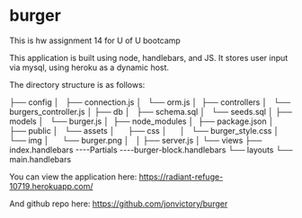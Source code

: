 # burger
This is hw assignment 14 for U of U bootcamp

This application is built using node, handlebars, and JS. 
It stores user input via mysql, using heroku as a dynamic host.

The directory structure is as follows:

├── config
│   ├── connection.js
│   └── orm.js
│ 
├── controllers
│   └── burgers_controller.js
│
├── db
│   ├── schema.sql
│   └── seeds.sql
│
├── models
│   └── burger.js
│ 
├── node_modules
│ 
├── package.json
│
├── public
│   └── assets
│       ├── css
│       │   └── burger_style.css
│       └── img
│           └── burger.png
│   
│
├── server.js
│
└── views
    ├── index.handlebars
    ----Partials
        ----burger-block.handlebars
    └── layouts
        └── main.handlebars

You can view the application here: https://radiant-refuge-10719.herokuapp.com/

And github repo here: https://github.com/jonvictory/burger